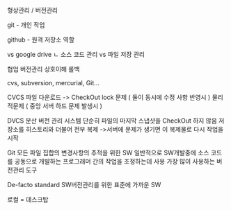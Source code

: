 형상관리 / 버전관리 

git - 개인 작업

github - 원격 저장소 역할 

vs google drive
 ㄴ 소스 코드 관리 vs 파일 저장 관리 

협업
버전관리
상호이해
롤백 


cvs, subversion, mercurial, Git... 


CVCS 
파일 다운로드 -> CheckOut
lock 문제 ( 둘이 동시에 수정 사항 반영시 )
물리적문제 ( 중앙 서버 하드 문제 발생시 )

DVCS 분산 버전 관리 시스템 
단순히 파일의 마지막 스냅샷을 CheckOut 하지 않음
저장소를 히스토리와 더불어 전부 복제
->서버에 문제가 생기면 이 복제물로 다시 작업을 시작 


Git
모든 파일 집합의 변경사항의 추적을 위한 SW
일반적으로 SW개발중에 소스 코드를 공동으로 개발하는 프로그래머 간의 작업을 조정하는데 사용
가장 많이 사용하는 버전관리 도구 

De-facto standard SW버전관리를 위한 표준에 가까운 SW 

로컬 = 데스크탑 
